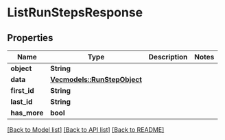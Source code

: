 # ListRunStepsResponse

## Properties
Name | Type | Description | Notes
------------ | ------------- | ------------- | -------------
**object** | **String** |  | 
**data** | [**Vec<models::RunStepObject>**](RunStepObject.md) |  | 
**first_id** | **String** |  | 
**last_id** | **String** |  | 
**has_more** | **bool** |  | 

[[Back to Model list]](../README.md#documentation-for-models) [[Back to API list]](../README.md#documentation-for-api-endpoints) [[Back to README]](../README.md)


